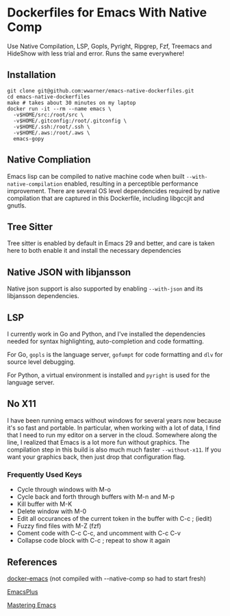 Dockerfiles for Emacs With Native Comp
======================================

Use Native Compilation, LSP, Gopls, Pyright, Ripgrep, Fzf, Treemacs
and HideShow with less trial and error. Runs the same everywhere!

## Installation

    git clone git@github.com:wwarner/emacs-native-dockerfiles.git
	cd emacs-native-dockerfiles
	make # takes about 30 minutes on my laptop
	docker run -it --rm --name emacs \
	  -v$HOME/src:/root/src \
	  -v$HOME/.gitconfig:/root/.gitconfig \
	  -v$HOME/.ssh:/root/.ssh \
	  -v$HOME/.aws:/root/.aws \
	  emacs-gopy

## Native Compliation

Emacs lisp can be compiled to native machine code when built
`--with-native-compilation` enabled, resulting in a perceptible
performance improvement. There are several OS level dependencides
required by native compilation that are captured in this Dockerfile,
including libgccjit and gnutls.

## Tree Sitter

Tree sitter is enabled by default in Emacs 29 and better, and care is
taken here to both enable it and install the necessary dependencies

## Native JSON with libjansson

Native json support is also supported by enabling `--with-json` and
its libjansson dependencies.

## LSP

I currently work in Go and Python, and I've installed the dependencies
needed for syntax highlighting, auto-completion and code
formatting.

For Go, `gopls` is the language server, `gofumpt` for code formatting
and `dlv` for source level debugging.

For Python, a virtual environment is installed and `pyright` is used
for the language server.

## No X11

I have been running emacs without windows for several years now
because it's so fast and portable. In particular, when working with a
lot of data, I find that I need to run my editor on a server in the
cloud. Somewhere along the line, I realized that Emacs is a lot more
fun without graphics. The compilation step in this build is also much
much faster `--without-x11`. If you want your graphics back, then just
drop that configuration flag.

### Frequently Used Keys

* Cycle through windows with M-o
* Cycle back and forth through buffers with M-n and M-p
* Kill buffer with M-K
* Delete window with M-0
* Edit all occurances of the current token in the buffer with C-c ; (iedit)
* Fuzzy find files with M-Z (fzf)
* Coment code with C-c C-c, and uncomment with C-c C-v
* Collapse code block with C-c <down>; repeat to show it again

## References

[docker-emacs](https://github.com/Silex/docker-emacs) (not compiled
with --native-comp so had to start fresh)

[EmacsPlus](https://github.com/d12frosted/homebrew-emacs-plus/blob/master/Formula/emacs-plus%4030.rb)

[Mastering Emacs](https://www.masteringemacs.org/article/speed-up-emacs-libjansson-native-elisp-compilation)
